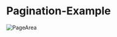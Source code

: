 # Pagination-Example


![PageArea](https://user-images.githubusercontent.com/56879548/221032150-97a2fe41-7f7e-403e-9b27-c523780ad90c.jpg)
